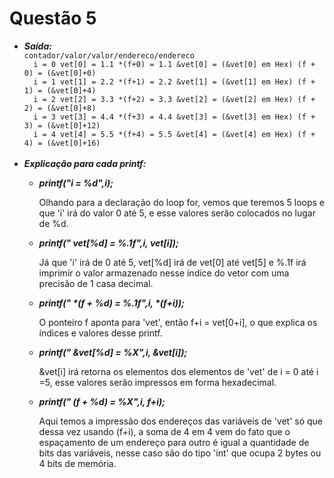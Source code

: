 # Questão 5
<ul>
  <li><strong><em>Saída:</em></strong></li>
  <code>contador/valor/valor/endereco/endereco
  i = 0 vet[0] = 1.1 *(f+0) = 1.1 &vet[0] = (&vet[0] em Hex) (f + 0) = (&vet[0]+0)
  i = 1 vet[1] = 2.2 *(f+1) = 2.2 &vet[1] = (&vet[1] em Hex) (f + 1) = (&vet[0]+4)
  i = 2 vet[2] = 3.3 *(f+2) = 3.3 &vet[2] = (&vet[2] em Hex) (f + 2) = (&vet[0]+8)
  i = 3 vet[3] = 4.4 *(f+3) = 4.4 &vet[3] = (&vet[3] em Hex) (f + 3) = (&vet[0]+12)
  i = 4 vet[4] = 5.5 *(f+4) = 5.5 &vet[4] = (&vet[4] em Hex) (f + 4) = (&vet[0]+16)</code>
  <br>
  <br>
  <li><strong><em>Explicação para cada printf:</em></strong></li>
    <ul>
      <li><em><strong>printf("i = %d",i);</strong></em></li>
        <p> Olhando para a declaração do loop for, vemos que teremos  5 loops e que 'i' irá do valor 0 até 5, e esse valores serão colocados no lugar de %d.
        </p>
      <li><strong><em>printf(" vet[%d] = %.1f",i, vet[i]);</em></strong></li>
        <p> Já que 'i' irá de 0 até 5, vet[%d] irá de vet[0] até vet[5] e %.1f irá imprimir o valor armazenado nesse índice do vetor com uma precisão de 1 casa decimal.
        </p>
      <li><strong><em>printf(" *(f + %d) = %.1f",i, *(f+i));</em></strong></li>
        <p> O ponteiro f aponta para 'vet', então f+i = vet[0+i], o que explica os índices e valores desse printf. 
        </p>
      <li><strong><em>printf(" &vet[%d] = %X",i, &vet[i]);</em></strong></li>
        <p> &vet[i] irá retorna os elementos dos elementos de 'vet' de i = 0 até i =5, esse valores serão impressos em forma hexadecimal.
        </p>
      <li><strong><em>printf(" (f + %d) = %X",i, f+i);</em></strong></li>
        <p> Aqui temos a impressão dos endereços das variáveis de 'vet' só que dessa vez usando (f+i), a soma de 4 em 4 vem do fato que o espaçamento de um endereço para outro é igual a quantidade de bits das variáveis, nesse caso são do tipo 'int' que ocupa 2 bytes ou 4 bits de memória.
        </p>
    </ul>
</ul>
